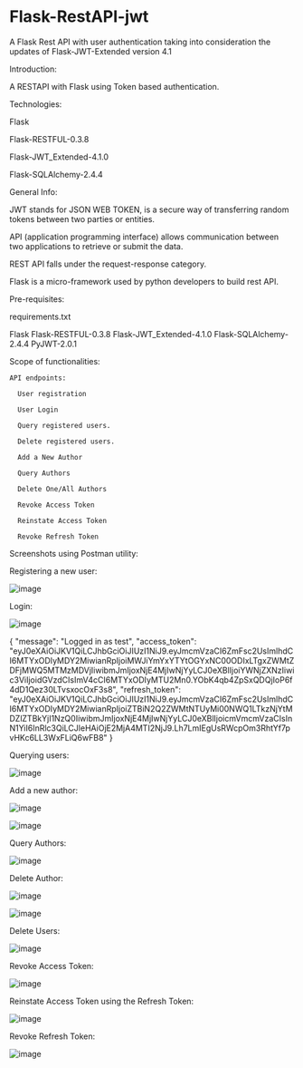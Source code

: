 # Flask-RestAPI-jwt
A Flask Rest API with user authentication taking into consideration the updates of Flask-JWT-Extended version 4.1

Introduction:

A RESTAPI with Flask using Token based authentication.

Technologies:

Flask

Flask-RESTFUL-0.3.8 

Flask-JWT_Extended-4.1.0

Flask-SQLAlchemy-2.4.4

General Info:

JWT stands for JSON WEB TOKEN, is a secure way of transferring random tokens between two parties or entities.

API (application programming interface) allows communication between two applications to retrieve or submit the data.

REST API falls under the request-response category.

Flask is a micro-framework used by python developers to build rest API.

Pre-requisites: 

 requirements.txt
 
  Flask
  Flask-RESTFUL-0.3.8 
  Flask-JWT_Extended-4.1.0
  Flask-SQLAlchemy-2.4.4
  PyJWT-2.0.1
  
Scope of functionalities:

    API endpoints:
    
      User registration
      
      User Login
      
      Query registered users.
      
      Delete registered users.
      
      Add a New Author
      
      Query Authors
      
      Delete One/All Authors
      
      Revoke Access Token
      
      Reinstate Access Token
      
      Revoke Refresh Token

Screenshots using Postman utility:

Registering a new user:

![image](https://user-images.githubusercontent.com/74184047/114380940-47adc380-9b93-11eb-87e2-4951cd7e1a04.png)

Login:

![image](https://user-images.githubusercontent.com/74184047/114380996-53998580-9b93-11eb-8fb6-d94359abb92d.png)

  {
    "message": "Logged in as test",
    "access_token":  "eyJ0eXAiOiJKV1QiLCJhbGciOiJIUzI1NiJ9.eyJmcmVzaCI6ZmFsc2UsImlhdCI6MTYxODIyMDY2MiwianRpIjoiMWJiYmYxYTYtOGYxNC00ODIxLTgxZWMtZDFjMWQ5MTMzMDVjIiwibmJmIjoxNjE4MjIwNjYyLCJ0eXBlIjoiYWNjZXNzIiwic3ViIjoidGVzdCIsImV4cCI6MTYxODIyMTU2Mn0.YObK4qb4ZpSxQDQjIoP6f4dD1Qez30LTvsxocOxF3s8",
    "refresh_token": "eyJ0eXAiOiJKV1QiLCJhbGciOiJIUzI1NiJ9.eyJmcmVzaCI6ZmFsc2UsImlhdCI6MTYxODIyMDY2MiwianRpIjoiZTBiN2Q2ZWMtNTUyMi00NWQ1LTkzNjYtMDZlZTBkYjI1NzQ0IiwibmJmIjoxNjE4MjIwNjYyLCJ0eXBlIjoicmVmcmVzaCIsInN1YiI6InRlc3QiLCJleHAiOjE2MjA4MTI2NjJ9.Lh7LmIEgUsRWcpOm3RhtYf7pvHKc6LL3WxFLiQ6wFB8"
  }
  
Querying users:

![image](https://user-images.githubusercontent.com/74184047/114381221-8b083200-9b93-11eb-85a6-006d203dfe11.png)


Add a new author:

![image](https://user-images.githubusercontent.com/74184047/114381253-96f3f400-9b93-11eb-9a12-938d04b50695.png)

![image](https://user-images.githubusercontent.com/74184047/114381285-9e1b0200-9b93-11eb-9851-d429a814d3d0.png)

Query Authors:

![image](https://user-images.githubusercontent.com/74184047/114381320-aa06c400-9b93-11eb-9d68-3504db4078ae.png)

Delete Author:

![image](https://user-images.githubusercontent.com/74184047/114381378-ba1ea380-9b93-11eb-9b52-1f3f6ba0d26b.png)

![image](https://user-images.githubusercontent.com/74184047/114381399-c0148480-9b93-11eb-8fa4-6dfa1452763b.png)

Delete Users:

![image](https://user-images.githubusercontent.com/74184047/114381438-cb67b000-9b93-11eb-9185-dc320d1bd19e.png)

Revoke Access Token:

![image](https://user-images.githubusercontent.com/74184047/114381484-d7ec0880-9b93-11eb-8fa3-6ff9249f6a2b.png)

Reinstate Access Token using the Refresh Token:

![image](https://user-images.githubusercontent.com/74184047/114381540-e508f780-9b93-11eb-8ad3-4ad53b19bcb1.png)

Revoke Refresh Token:

![image](https://user-images.githubusercontent.com/74184047/114381582-f3efaa00-9b93-11eb-9ec3-4042ed025ee7.png)












